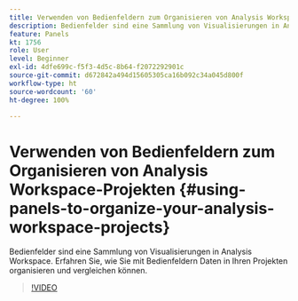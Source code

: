 ```yaml
---
title: Verwenden von Bedienfeldern zum Organisieren von Analysis Workspace-Projekten
description: Bedienfelder sind eine Sammlung von Visualisierungen in Analysis Workspace. Erfahren Sie, wie Sie mit Bedienfeldern Daten in Ihren Projekten organisieren und vergleichen können.
feature: Panels
kt: 1756
role: User
level: Beginner
exl-id: 4dfe699c-f5f3-4d5c-8b64-f2072292901c
source-git-commit: d672842a494d15605305ca16b092c34a045d800f
workflow-type: ht
source-wordcount: '60'
ht-degree: 100%

---
```


# Verwenden von Bedienfeldern zum Organisieren von Analysis Workspace-Projekten {#using-panels-to-organize-your-analysis-workspace-projects}

Bedienfelder sind eine Sammlung von Visualisierungen in Analysis Workspace. Erfahren Sie, wie Sie mit Bedienfeldern Daten in Ihren Projekten organisieren und vergleichen können.

>[!VIDEO](https://video.tv.adobe.com/v/23388/?quality=12&learn=on)

